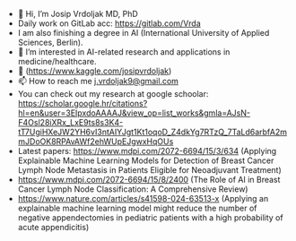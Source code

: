 - 👋 Hi, I’m Josip Vrdoljak MD, PhD
- Daily work on GitLab acc: https://gitlab.com/Vrda
- I am also finishing a degree in AI (International University of Applied Sciences, Berlin).
- 👀 I’m interested in AI-related research and applications in medicine/healthcare.
- 🤖 (https://www.kaggle.com/josipvrdoljak)
- 📫 How to reach me j.vrdoljak9@gmail.com
- You can check out my research at google schoolar: https://scholar.google.hr/citations?hl=en&user=3EIpxdoAAAAJ&view_op=list_works&gmla=AJsN-F4Osl28iXRx_LxE9ts8s3K4-tT7UgiHXeJW2YH6vI3ntAIYJgt1Kt1oqoD_Z4dkYg7RTzQ_7TaLd6arbfA2mmJDoOK8RPAvAWf2ehWUpEJgwxHqOUs
- Latest papers: https://www.mdpi.com/2072-6694/15/3/634 (Applying Explainable Machine Learning Models for Detection of Breast Cancer Lymph Node Metastasis in Patients Eligible for Neoadjuvant Treatment)
- https://www.mdpi.com/2072-6694/15/8/2400 (The Role of AI in Breast Cancer Lymph Node Classification: A Comprehensive Review)
- https://www.nature.com/articles/s41598-024-63513-x (Applying an explainable machine learning model might reduce the number of negative appendectomies in pediatric patients with a high probability of acute appendicitis)

<!---
vrda23/vrda23 is a ✨ special ✨ repository because its `README.md` (this file) appears on your GitHub profile.
You can click the Preview link to take a look at your changes.
--->
